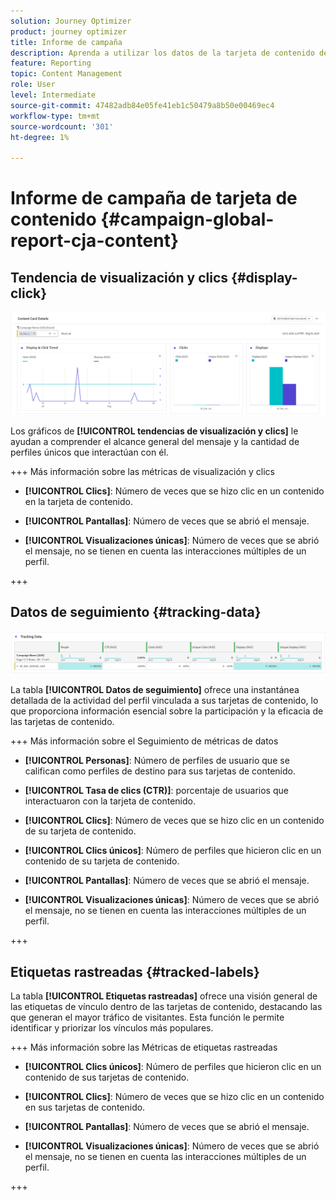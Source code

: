 ```yaml
---
solution: Journey Optimizer
product: journey optimizer
title: Informe de campaña
description: Aprenda a utilizar los datos de la tarjeta de contenido del informe de Campaign
feature: Reporting
topic: Content Management
role: User
level: Intermediate
source-git-commit: 47482adb84e05fe41eb1c50479a8b50e00469ec4
workflow-type: tm+mt
source-wordcount: '301'
ht-degree: 1%

---
```


# Informe de campaña de tarjeta de contenido {#campaign-global-report-cja-content}

## Tendencia de visualización y clics {#display-click}

![](assets/content-card-report-1.png)

Los gráficos de **[!UICONTROL tendencias de visualización y clics]** le ayudan a comprender el alcance general del mensaje y la cantidad de perfiles únicos que interactúan con él.

+++ Más información sobre las métricas de visualización y clics

* **[!UICONTROL Clics]**: Número de veces que se hizo clic en un contenido en la tarjeta de contenido.

* **[!UICONTROL Pantallas]**: Número de veces que se abrió el mensaje.

* **[!UICONTROL Visualizaciones únicas]**: Número de veces que se abrió el mensaje, no se tienen en cuenta las interacciones múltiples de un perfil.

+++

## Datos de seguimiento {#tracking-data}

![](assets/content-card-report-2.png)

La tabla **[!UICONTROL Datos de seguimiento]** ofrece una instantánea detallada de la actividad del perfil vinculada a sus tarjetas de contenido, lo que proporciona información esencial sobre la participación y la eficacia de las tarjetas de contenido.

+++ Más información sobre el Seguimiento de métricas de datos

* **[!UICONTROL Personas]**: Número de perfiles de usuario que se califican como perfiles de destino para sus tarjetas de contenido.

* **[!UICONTROL Tasa de clics (CTR)]**: porcentaje de usuarios que interactuaron con la tarjeta de contenido.

* **[!UICONTROL Clics]**: Número de veces que se hizo clic en un contenido de su tarjeta de contenido.

* **[!UICONTROL Clics únicos]**: Número de perfiles que hicieron clic en un contenido de su tarjeta de contenido.

* **[!UICONTROL Pantallas]**: Número de veces que se abrió el mensaje.

* **[!UICONTROL Visualizaciones únicas]**: Número de veces que se abrió el mensaje, no se tienen en cuenta las interacciones múltiples de un perfil.

+++

## Etiquetas rastreadas {#tracked-labels}

La tabla **[!UICONTROL Etiquetas rastreadas]** ofrece una visión general de las etiquetas de vínculo dentro de las tarjetas de contenido, destacando las que generan el mayor tráfico de visitantes. Esta función le permite identificar y priorizar los vínculos más populares.

+++ Más información sobre las Métricas de etiquetas rastreadas

* **[!UICONTROL Clics únicos]**: Número de perfiles que hicieron clic en un contenido de sus tarjetas de contenido.

* **[!UICONTROL Clics]**: Número de veces que se hizo clic en un contenido en sus tarjetas de contenido.

* **[!UICONTROL Pantallas]**: Número de veces que se abrió el mensaje.

* **[!UICONTROL Visualizaciones únicas]**: Número de veces que se abrió el mensaje, no se tienen en cuenta las interacciones múltiples de un perfil.

+++
